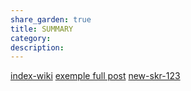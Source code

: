 ```yaml
---
share_garden: true
title: SUMMARY
category:
description:
---
```


[index-wiki](./Wiki/index.md)
[exemple full post](../exemple.md)
[new-skr-123](../new%20skr%20123.md)